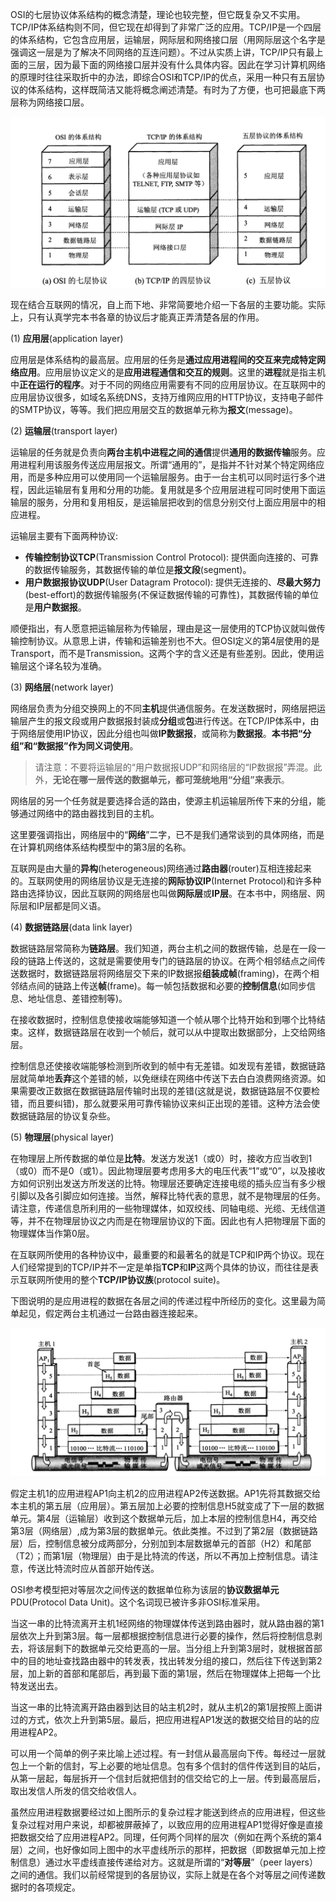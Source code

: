 OSI的七层协议体系结构的概念清楚，理论也较完整，但它既复杂又不实用。TCP/IP体系结构则不同，但它现在却得到了非常广泛的应用。TCP/IP是一个四层的体系结构，它包含应用层，运输层，网际层和网络接口层（用网际层这个名字是强调这一层是为了解决不同网络的互连问题）。不过从实质上讲，TCP/IP只有最上面的三层，因为最下面的网络接口层并没有什么具体内容。因此在学习计算机网络的原理时往往采取折中的办法，即综合OSI和TCP/IP的优点，采用一种只有五层协议的体系结构，这样既简洁又能将概念阐述清楚。有时为了方便，也可把最底下两层称为网络接口层。

![计算机网络体系结构](../../assets/images/1.7.301.png)

现在结合互联网的情况，自上而下地、非常简要地介绍一下各层的主要功能。实际上，只有认真学完本书各章的协议后才能真正弄清楚各层的作用。

(1) **应用层**(application layer)

应用层是体系结构的最高层。应用层的任务是**通过应用进程间的交互来完成特定网络应用**。应用层协议定义的是**应用进程通信和交互的规则**。这里的**进程**就是指主机中**正在运行的程序**。对于不同的网络应用需要有不同的应用层协议。在互联网中的应用层协议很多，如域名系统DNS，支持万维网应用的HTTP协议，支持电子邮件的SMTP协议，等等。我们把应用层交互的数据单元称为**报文**(message)。

(2) **运输层**(transport layer)

运输层的任务就是负责向**两台主机中进程之间的通信**提供**通用的数据传输**服务。应用进程利用该服务传送应用层报文。所谓“通用的”，是指并不针对某个特定网络应用，而是多种应用可以使用同一个运输层服务。由于一台主机可以同时运行多个进程，因此运输层有复用和分用的功能。复用就是多个应用层进程可同时使用下面运输层的服务，分用和复用相反，是运输层把收到的信息分别交付上面应用层中的相应进程。

运输层主要有下面两种协议:

- **传输控制协议TCP**(Transmission Control Protocol): 提供面向连接的、可靠的数据传输服务，其数据传输的单位是**报文段**(segment)。
- **用户数据报协议UDP**(User Datagram Protocol): 提供无连接的、**尽最大努力**(best-effort)的数据传输服务(不保证数据传输的可靠性)，其数据传输的单位是**用户数据报**。

顺便指出，有人愿意把运输层称为传输层，理由是这一层使用的TCP协议就叫做传输控制协议。从意思上讲，传输和运输差别也不大。但OSI定义的第4层使用的是Transport，而不是Transmission。这两个字的含义还是有些差别。因此，使用运输层这个译名较为准确。

(3) **网络层**(network layer)

网络层负责为分组交换网上的不同**主机**提供通信服务。在发送数据时，网络层把运输层产生的报文段或用户数据报封装成**分组**或**包**进行传送。在TCP/IP体系中，由于网络层使用IP协议，因此分组也叫做**IP数据报**，或简称为**数据报**。**本书把“分组”和“数据报”作为同义词使用**。

>请注意：不要将运输层的“用户数据报UDP”和网络层的“IP数据报”弄混。此外，**无论在哪一层传送的数据单元，都可笼统地用“分组”来表示**。

网络层的另一个任务就是要选择合适的路由，使源主机运输层所传下来的分组，能够通过网络中的路由器找到目的主机。

这里要强调指出，网络层中的“**网络**”二字，已不是我们通常谈到的具体网络，而是在计算机网络体系结构模型中的第3层的名称。

互联网是由大量的**异构**(heterogeneous)网络通过**路由器**(router)互相连接起来的。互联网使用的网络层协议是无连接的**网际协议IP**(Internet Protocol)和许多种路由选择协议，因此互联网的网络层也叫做**网际层**或**IP层**。在本书中，网络层、网际层和IP层都是同义语。

(4) **数据链路层**(data link layer)

数据链路层常简称为**链路层**。我们知道，两台主机之间的数据传输，总是在一段一段的链路上传送的，这就是需要使用专门的链路层的协议。在两个相邻结点之间传送数据时，数据链路层将网络层交下来的IP数据报**组装成帧**(framing)，在两个相邻结点间的链路上传送**帧**(frame)。每一帧包括数据和必要的**控制信息**(如同步信息、地址信息、差错控制等)。

在接收数据时，控制信息使接收端能够知道一个帧从哪个比特开始和到哪个比特结束。这样，数据链路层在收到一个帧后，就可以从中提取出数据部分，上交给网络层。

控制信息还使接收端能够检测到所收到的帧中有无差错。如发现有差错，数据链路层就简单地**丢弃**这个差错的帧，以免继续在网络中传送下去白白浪费网络资源。如果需要改正数据在数据链路层传输时出现的差错(这就是说，数据链路层不仅要检错，而且要纠错)，那么就要采用可靠传输协议来纠正出现的差错。这种方法会使数据链路层的协议复杂些。

(5) **物理层**(physical layer)

在物理层上所传数据的单位是**比特**。发送方发送1（或0）时，接收方应当收到1（或0）而不是0（或1）。因此物理层要考虑用多大的电压代表“1”或“0”，以及接收方如何识别出发送方所发送的比特。物理层还要确定连接电缆的插头应当有多少根引脚以及各引脚应如何连接。当然，解释比特代表的意思，就不是物理层的任务。请注意，传递信息所利用的一些物理媒体，如双绞线、同轴电缆、光缆、无线信道等，并不在物理层协议之内而是在物理层协议的下面。因此也有人把物理层下面的物理媒体当作第0层。

在互联网所使用的各种协议中，最重要的和最著名的就是TCP和IP两个协议。现在人们经常提到的TCP/IP并不一定是单指**TCP**和**IP**这两个具体的协议，而往往是表示互联网所使用的整个**TCP/IP协议族**(protocol suite)。

下图说明的是应用进程的数据在各层之间的传递过程中所经历的变化。这里最为简单起见，假定两台主机通过一台路由器连接起来。

![数据在各层之间的传递过程](../../assets/images/1.7.302.png)

假定主机1的应用进程AP1向主机2的应用进程AP2传送数据。AP1先将其数据交给本主机的第五层（应用层）。第五层加上必要的控制信息H5就变成了下一层的数据单元。第4层（运输层）收到这个数据单元后，加上本层的控制信息H4，再交给第3层（网络层）,成为第3层的数据单元。依此类推。不过到了第2层（数据链路层）后，控制信息被分成两部分，分别加到本层数据单元的首部（H2）和尾部（T2）；而第1层（物理层）由于是比特流的传送，所以不再加上控制信息。请注意，传送比特流时应从首部开始传送。

OSI参考模型把对等层次之间传送的数据单位称为该层的**协议数据单元**PDU(Protocol Data Unit)。这个名词现已被许多非OSI标准采用。

当这一串的比特流离开主机1经网络的物理媒体传送到路由器时，就从路由器的第1层依次上升到第3层。每一层都根据控制信息进行必要的操作，然后将控制信息剥去，将该层剩下的数据单元交给更高的一层。当分组上升到第3层时，就根据首部中的目的地址查找路由器中的转发表，找出转发分组的接口，然后往下传送到第2层，加上新的首部和尾部后，再到最下面的第1层，然后在物理媒体上把每一个比特发送出去。

当这一串的比特流离开路由器到达目的站主机2时，就从主机2的第1层按照上面讲过的方式，依次上升到第5层。最后，把应用进程AP1发送的数据交给目的站的应用进程AP2。

可以用一个简单的例子来比喻上述过程。有一封信从最高层向下传。每经过一层就包上一个新的信封，写上必要的地址信息。包有多个信封的信件传送到目的站后，从第一层起，每层拆开一个信封后就把信封的信交给它的上一层。传到最高层后，取出发信人所发的信交给收信人。

虽然应用进程数据要经过如上图所示的复杂过程才能送到终点的应用进程，但这些复杂过程对用户来说，却都被屏蔽掉了，以致应用的应用进程AP1觉得好像是直接把数据交给了应用进程AP2。同理，任何两个同样的层次（例如在两个系统的第4层）之间，也好像如同上图中的水平虚线所示的那样，把数据（即数据单元加上控制信息）通过水平虚线直接传递给对方。这就是所谓的“**对等层**”（peer layers）之间的通信。我们以前经常提到的各层协议，实际上就是在各个对等层之间传递数据时的各项规定。






